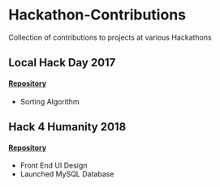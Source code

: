 # Hackathon-Contributions
Collection of contributions to projects at various Hackathons

<h2>Local Hack Day 2017</h2>
<h4><a href="https://github.com/MattMistele/scu-calendar-windows">Repository</a></h4>
<ul>
  <li>Sorting Algorithm</li>
</ul>

<h2>Hack 4 Humanity 2018</h2>
<h4><a href="https://github.com/MattMistele/natural-disaster-worldmap-hackathon">Repository</a></h4>
<ul>
  <li>Front End UI Design</li>
  <li>Launched MySQL Database</li>
</ul>
